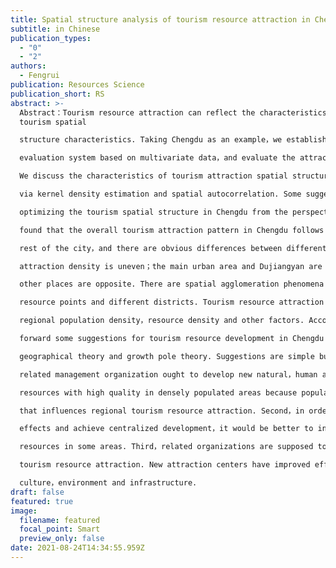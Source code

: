 ```yaml
---
title: Spatial structure analysis of tourism resource attraction in Chengdu
subtitle: in Chinese
publication_types:
  - "0"
  - "2"
authors:
  - Fengrui
publication: Resources Science
publication_short: RS
abstract: >-
  Abstract：Tourism resource attraction can reflect the characteristics of urban
  tourism spatial

  structure characteristics. Taking Chengdu as an example，we establish a tourism resource attraction

  evaluation system based on multivariate data，and evaluate the attraction of its tourism resources.

  We discuss the characteristics of tourism attraction spatial structure and reveal influencing factors

  via kernel density estimation and spatial autocorrelation. Some suggestions are proposed for

  optimizing the tourism spatial structure in Chengdu from the perspective of tourism attraction. We

  found that the overall tourism attraction pattern in Chengdu follows the city center > whole city >

  rest of the city，and there are obvious differences between different tourism resources. Tourism

  attraction density is uneven；the main urban area and Dujiangyan are high- value regions while

  other places are opposite. There are spatial agglomeration phenomena between different tourism

  resource points and different districts. Tourism resource attraction is significantly related with

  regional population density，resource density and other factors. According to our results we put

  forward some suggestions for tourism resource development in Chengdu across two aspects：coreperiphery

  geographical theory and growth pole theory. Suggestions are simple but practical. First，

  related management organization ought to develop new natural，human and leisure tourism

  resources with high quality in densely populated areas because population factors are a key index

  that influences regional tourism resource attraction. Second，in order to improve agglomeration

  effects and achieve centralized development，it would be better to increase the density of tourism

  resources in some areas. Third，related organizations are supposed to develop new centers of

  tourism resource attraction. New attraction centers have improved effects on local economies，

  culture，environment and infrastructure.
draft: false
featured: true
image:
  filename: featured
  focal_point: Smart
  preview_only: false
date: 2021-08-24T14:34:55.959Z
---
```

